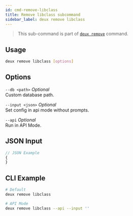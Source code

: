 ```yaml
---
id: cmd-remove-libclass
title: Remove libclass subcommand
sidebar_label: deux remove libclass
---
```


> This sub-command is part of [`deux remove`](cmd-remove.html) command.

## Usage
```bash
deux remove libclass [options]
```

## Options
`--db <path>` *Optional*  
Custom database path.

`--input <json>` *Optional*  
Set config in api mode without prompts.

`--api` *Optional*  
Run in API Mode.

## JSON Input
```javascript 
// JSON Example
{
}
```

## CLI Example
```bash
# Default
deux remove libclass

# API Mode
deux remove libclass --api --input ''
```
